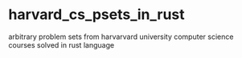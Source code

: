 # harvard_cs_psets_in_rust
arbitrary problem sets from harvarvard university computer science courses solved in rust language

